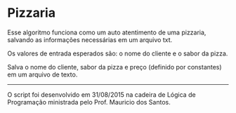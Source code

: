 # Pizzaria

Esse algoritmo funciona como um auto atentimento de uma pizzaria, salvando as informações necessárias em um arquivo txt.

Os valores de entrada esperados são: o nome do cliente e o sabor da pizza.

Salva o nome do cliente, sabor da pizza e preço (definido por constantes) em um arquivo de texto.

---
O script foi desenvolvido em 31/08/2015 na cadeira de Lógica de Programação ministrada pelo Prof. Mauricio dos Santos.
